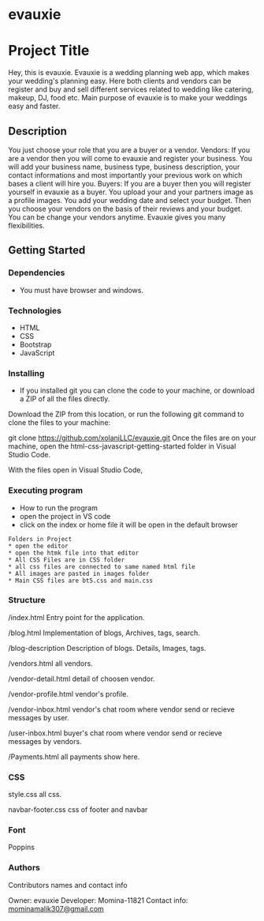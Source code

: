 # evauxie
# Project Title

Hey, this is evauxie.
Evauxie is a wedding planning web app, which makes your wedding's planning easy. Here both clients and vendors can be register and buy and sell different services related to wedding like catering, makeup, DJ, food etc.
Main purpose of evauxie is to make your weddings easy and faster.

## Description

You just choose your role that you are a buyer or a vendor. 
Vendors:
If you are a vendor then you will come to evauxie and register your business. You will add your business name, business type, business description, your contact informations and most importantly your previous work on which bases a client will hire you.
Buyers:
If you are a buyer then you will register yourself in evauxie as a buyer. You upload your and your partners image as a profile images. You add your wedding date and select your budget. Then you choose your vendors on the basis of their reviews and your budget.
You can be change your vendors anytime. Evauxie gives you many flexibilities.

## Getting Started

### Dependencies

* You must have browser and windows.

### Technologies

* HTML
* CSS
* Bootstrap
* JavaScript

### Installing

* If you installed git you can clone the code to your machine, or download a ZIP of all the files directly.

Download the ZIP from this location, or run the following git command to clone the files to your machine:

git clone https://github.com/xolaniLLC/evauxie.git
Once the files are on your machine, open the html-css-javascript-getting-started folder in Visual Studio Code.

With the files open in Visual Studio Code,

### Executing program

* How to run the program
* open the project in VS code
* click on the index or home file it will be open in the default browser
```
Folders in Project
* open the editor
* open the htmk file into that editor
* All CSS Files are in CSS folder
* all css files are connected to same named html file
* All images are pasted in images folder
* Main CSS files are bt5.css and main.css
```
### Structure
/index.html Entry point for the application.

/blog.html Implementation of blogs, Archives, tags, search.

/blog-description Description of blogs. Details, Images, tags.

/vendors.html all vendors. 

/vendor-detail.html detail of choosen vendor.

/vendor-profile.html vendor's profile.

/vendor-inbox.html vendor's chat room where vendor send or recieve messages by user.

/user-inbox.html   buyer's chat room where vendor send or recieve messages by vendors.

/Payments.html all payments show here.

### CSS

style.css all css.

navbar-footer.css css of footer and navbar

### Font
Poppins


### Authors

Contributors names and contact info

Owner: evauxie
Developer: Momina-11821
Contact info: mominamalik307@gmail.com


